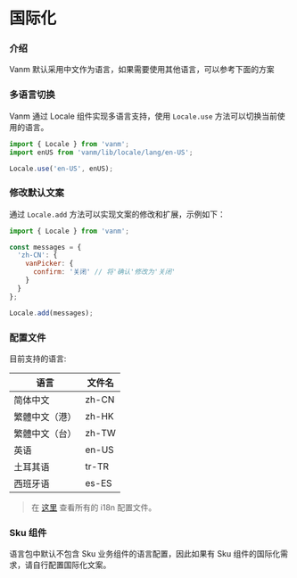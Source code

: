 # 国际化

### 介绍

Vanm 默认采用中文作为语言，如果需要使用其他语言，可以参考下面的方案

### 多语言切换

Vanm 通过 Locale 组件实现多语言支持，使用 `Locale.use` 方法可以切换当前使用的语言。

```js
import { Locale } from 'vanm';
import enUS from 'vanm/lib/locale/lang/en-US';

Locale.use('en-US', enUS);
```

### 修改默认文案

通过 `Locale.add` 方法可以实现文案的修改和扩展，示例如下：

```js
import { Locale } from 'vanm';

const messages = {
  'zh-CN': {
    vanPicker: {
      confirm: '关闭' // 将'确认'修改为'关闭'
    }
  }
};

Locale.add(messages);
```

### 配置文件

目前支持的语言:

| 语言 | 文件名 |
|------|------|
| 简体中文 | zh-CN |
| 繁體中文（港） | zh-HK |
| 繁體中文（台） | zh-TW |
| 英语 | en-US |
| 土耳其语 | tr-TR |
| 西班牙语 | es-ES |

> 在 [这里](https://github.com/sosout/vanm/tree/dev/src/locale/lang) 查看所有的 i18n 配置文件。

### Sku 组件

语言包中默认不包含 Sku 业务组件的语言配置，因此如果有 Sku 组件的国际化需求，请自行配置国际化文案。
